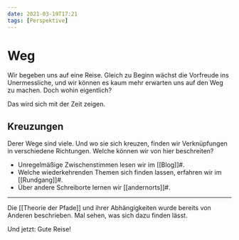 ```yaml
---
date: 2021-03-19T17:21
tags: [Perspektive]
---
```


# Weg

Wir begeben uns auf eine Reise. Gleich zu Beginn wächst die Vorfreude ins Unermessliche, und wir können es kaum mehr erwarten uns auf den Weg zu machen. Doch wohin eigentlich?

Das wird sich mit der Zeit zeigen.

## Kreuzungen

Derer Wege sind viele. Und wo sie sich kreuzen, finden wir Verknüpfungen in verschiedene Richtungen. Welche können wir von hier beschreiten?

- Unregelmäßige Zwischenstimmen lesen wir im [[Blog]]#.
- Welche wiederkehrenden Themen sich finden lassen, erfahren wir im [[Rundgang]]#.
- Über andere Schreiborte lernen wir [[andernorts]]#.

---

Die [[Theorie der Pfade]] und ihrer Abhängigkeiten wurde bereits von Anderen beschrieben. Mal sehen, was sich dazu finden lässt.

Und jetzt: Gute Reise!